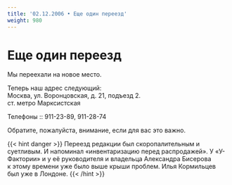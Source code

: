 ```yaml
---
title: '02.12.2006 • Еще один переезд'
weight: 980
---
```


# Еще один переезд
Мы переехали на новое место.

Теперь наш адрес следующий:\
Москва, ул. Воронцовская, д. 21, подъезд 2.\
ст. метро Марксистская

Телефоны :: 911-23-89, 911-28-74

Обратите, пожалуйста, внимание, если для вас это важно.

{{< hint danger >}}
Переезд редакции был скоропалительным и суетливым. И напоминал «инвентаризацию перед распродажей». У «У-Фактории» и у её руководителя и владельца Александра Бисерова к этому времени уже было выше крыши проблем. Илья Кормильцев был уже в Лондоне. 
{{< /hint >}}